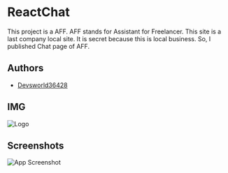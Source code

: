 
# ReactChat

This project is a AFF.
AFF stands for Assistant for Freelancer.
This site is a last company local site.
It is secret because this is local business.
So, I published Chat page of AFF.


## Authors

- [Devsworld36428](https://www.github.com/Devsworld36428)


## IMG
![Logo](https://github.com/Devsworld36428/ReactChat/blob/main/Client/assets/img/main.png)


## Screenshots

![App Screenshot](https://github.com/Devsworld36428/ReactChat/blob/main/Client/assets/img/AFF.png)


